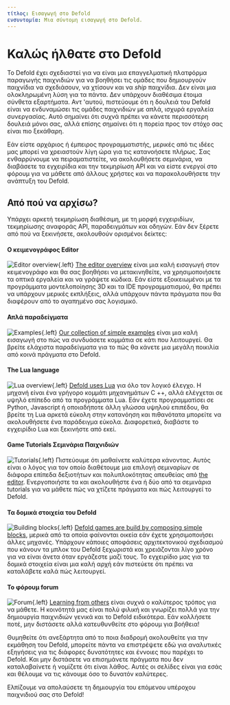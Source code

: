 ```yaml
---
τίτλος: Εισαγωγή στο Defold
ενσυντομία: Μια σύντομη εισαγωγή στο Defold.
---
```


# Καλώς ήλθατε στο Defold

Το Defold έχει σχεδιαστεί για να είναι μια επαγγελματική πλατφόρμα παραγωγής παιχνιδιών για να βοηθήσει τις ομάδες που δημιουργούν παιχνίδια να σχεδιάσουν, να χτίσουν και να _ship_ παιχνίδια. Δεν είναι μια ολοκληρωμένη λύση για τα πάντα. Δεν υπάρχουν διαθέσιμα έτοιμα σύνθετα εξαρτήματα. Αντ 'αυτού, πιστεύουμε ότι η δουλειά του Defold είναι να ενδυναμώσει τις ομάδες παιχνιδιών με απλά, ισχυρά εργαλεία συνεργασίας. Αυτό σημαίνει ότι συχνά πρέπει να κάνετε περισσότερη δουλειά μόνοι σας, αλλά επίσης σημαίνει ότι η πορεία προς τον στόχο σας είναι πιο ξεκάθαρη.

Εάν είστε αρχάριος ή έμπειρος προγραμματιστής, μερικές από τις ιδέες μας μπορεί να χρειαστούν λίγη ώρα για τις κατανοήσετε πλήρως. Σας ενθαρρύνουμε να πειραματιστείτε, να ακολουθήσετε σεμινάρια, να διαβάσετε τα εγχειρίδια και την τεκμηρίωση API και να είστε ενεργοί στο φόρουμ για να μάθετε από άλλους χρήστες και να παρακολουθήσετε την ανάπτυξη του Defold.

## Από πού να αρχίσω?

Υπάρχει αρκετή τεκμηρίωση διαθέσιμη, με τη μορφή εγχειριδίων, τεκμηρίωσης αναφοράς API, παραδειγμάτων και οδηγών. Εάν δεν ξέρετε από πού να ξεκινήσετε, ακολουθούν ορισμένοι δείκτες:

#### Ο  κειμενογράφος Editor
![Editor overview](images/introduction/editor.png){.left} [The editor overview](/manuals/editor/) είναι μια καλή εισαγωγή στον κειμενογράφο και θα σας βοηθήσει να μετακινηθείτε, να χρησιμοποιήσετε τα οπτικά εργαλεία και να γράψετε κώδικα. Εάν είστε εξοικειωμένοι με τα προγράμματα μοντελοποίησης 3D και τα IDE προγραμματισμού, θα πρέπει να υπάρχουν μερικές εκπλήξεις, αλλά υπάρχουν πάντα πράγματα που θα διαφέρουν από το αγαπημένο σας λογισμικό.

#### Απλά παραδείγματα
![Examples](images/introduction/examples.jpg){.left} [Our collection of simple examples](/examples/) είναι μια καλή εισαγωγή στο πώς να συνδυάσετε κομμάτια σε κάτι που λειτουργεί. Θα βρείτε ελάχιστα παραδείγματα για το πώς θα κάνετε μια μεγάλη ποικιλία από κοινά πράγματα στο Defold.

#### The Lua language
![Lua overview](images/introduction/lua.png){.left} [Defold uses Lua](/manuals/lua/) για όλο τον λογικό έλεγχο. Η μηχανή είναι ένα γρήγορο κομμάτι μηχανημάτων C ++, αλλά ελέγχεται σε υψηλό επίπεδο από τα προγράμματα Lua. Εάν έχετε προγραμματίσει σε Python, Javascript ή οποιαδήποτε άλλη γλώσσα υψηλού επιπέδου, θα βρείτε τη Lua αρκετά εύκολη στην κατανόηση και πιθανότατα μπορείτε να ακολουθήσετε ένα παράδειγμα εύκολα. Διαφορετικά, διαβάστε το εγχειρίδιο Lua και ξεκινήστε από εκεί.

#### Game Tutorials Σεμινάρια Παιχνιδιών
![Tutorials](images/introduction/tutorials.jpg){.left} Πιστεύουμε ότι μαθαίνετε καλύτερα κάνοντας. Αυτός είναι ο λόγος για τον οποίο διαθέτουμε μια επιλογή σεμιναρίων σε διάφορα επίπεδα δεξιοτήτων και πολυπλοκότητας απευθείας από [the editor](/manuals/editor/). Ενεργοποιήστε τα και ακολουθήστε ένα ή δύο από τα σεμινάρια tutorials για να μάθετε πώς να χτίζετε πράγματα και πώς λειτουργεί το Defold.

#### Τα δομικά στοιχεία του Defold
![Building blocks](images/introduction/building_blocks.png){.left} [Defold games are build by composing simple blocks](/manuals/building-blocks/), μερικά από τα οποία φαίνονται οικεία εάν έχετε χρησιμοποιήσει άλλες μηχανές. Υπάρχουν κάποιες αποφάσεις αρχιτεκτονικού σχεδιασμού που κάνουν τα μπλοκ του Defold ξεχωριστά και χρειάζονται λίγο χρόνο για να είναι άνετα όταν εργάζεστε μαζί τους. Το εγχειρίδιο μας για τα δομικά στοιχεία είναι μια καλή αρχή εάν πιστεύετε ότι πρέπει να καταλάβετε καλά πώς λειτουργεί.

#### Το φόρουμ forum
![Forum](images/introduction/forum.jpg){.left} [Learning from others](//forum.defold.com/) είναι συχνά ο καλύτερος τρόπος για να μάθετε. Η κοινότητά μας είναι πολύ φιλική και γνωρίζει πολλά για την δημιουργία παιχνιδιών γενικά και το Defold ειδικότερα. Εάν κολλήσετε ποτέ, μην διστάσετε αλλά κατευθυνθείτε στο φόρουμ για βοήθεια!

Θυμηθείτε ότι ανεξάρτητα από το ποια διαδρομή ακολουθείτε για την εκμάθηση του Defold, μπορείτε πάντα να επιστρέψετε εδώ για αναλυτικές εξηγήσεις για τις διάφορες δυνατότητες και έννοιες που παρέχει το Defold. Και μην διστάσετε να επισημάνετε πράγματα που δεν καταλαβαίνετε ή νομίζετε ότι είναι λάθος. Αυτές οι σελίδες είναι για εσάς και θέλουμε να τις κάνουμε όσο το δυνατόν καλύτερες.

Ελπίζουμε να απολαύσετε τη δημιουργία του επόμενου υπέροχου παιχνιδιού σας στο Defold!
